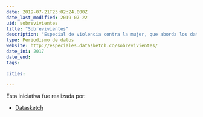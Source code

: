 ```yaml
---
date: 2019-07-21T23:02:24.000Z
date_last_modified: 2019-07-22
uid: sobrevivientes
title: "Sobrevivientes"
description: "Especial de violencia contra la mujer, que aborda los datos que dos entidades nacionales han recopilado sobre las cifras de feminicidios, la Fiscalía General de la Nación y Medicina Legal, también, este especial recoge a mano los datos de todos los feminicidios del 2017 reportados en medios de comunicación, así como una serie de historias de violencia recogidas de algunas mujeres valientes."
type: Periodismo de datos
website: http://especiales.datasketch.co/sobrevivientes/
date_ini: 2017
date_end: 
tags:

cities: 

---
```


Esta iniciativa fue realizada por:

- [Datasketch](/i/datasketch.html)
